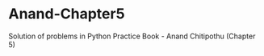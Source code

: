 Anand-Chapter5
==============

Solution of problems in Python Practice Book - Anand Chitipothu (Chapter 5)
